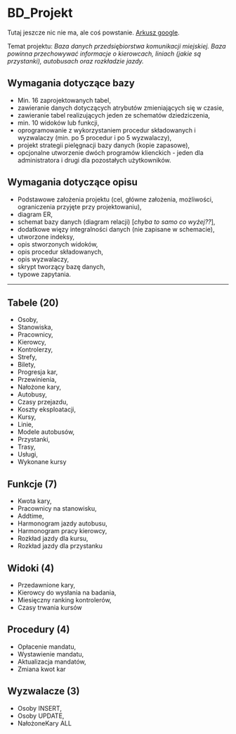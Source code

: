 # BD_Projekt
Tutaj jeszcze nic nie ma, ale coś powstanie.
[Arkusz google](https://docs.google.com/spreadsheets/d/1Jg0HyKWWY96D-6gPyGL3LQ-5d9hi8gJcSzA8RWQKls8/edit#gid=0).

Temat projektu: *Baza danych przedsiębiorstwa komunikacji miejskiej. Baza powinna przechowywać informacje o kierowcach, liniach (jakie są przystanki), autobusach oraz rozkładzie jazdy.*

## Wymagania dotyczące bazy
* Min. 16 zaprojektowanych tabel,
* zawieranie danych dotyczących atrybutów zmieniających się w czasie,
* zawieranie tabel realizujących jeden ze schematów dziedziczenia,
* min. 10 widoków lub funkcji,
* oprogramowanie z wykorzystaniem procedur składowanych i wyzwalaczy (min. po 5 procedur i po 5 wyzwalaczy),
* projekt strategii pielęgnacji bazy danych (kopie zapasowe),
* opcjonalne utworzenie dwóch programów klienckich - jeden dla administratora i drugi dla pozostałych użytkowników.

## Wymagania dotyczące opisu
* Podstawowe założenia projektu (cel, główne założenia, możliwości, ograniczenia przyjęte przy projektowaniu),
* diagram ER,
* schemat bazy danych (diagram relacji) [*chyba to samo co wyżej??*],
* dodatkowe więzy integralności danych (nie zapisane w schemacie),
* utworzone indeksy,
* opis stworzonych widoków,
* opis procedur składowanych,
* opis wyzwalaczy,
* skrypt tworzący bazę danych,
* typowe zapytania.

--------------------------------------

## Tabele (20)
* Osoby,
* Stanowiska,
* Pracownicy,
* Kierowcy,
* Kontrolerzy,
* Strefy,
* Bilety,
* Progresja kar,
* Przewinienia,
* Nałożone kary,
* Autobusy,
* Czasy przejazdu,
* Koszty eksploatacji,
* Kursy,
* Linie,
* Modele autobusów,
* Przystanki,
* Trasy,
* Usługi,
* Wykonane kursy

## Funkcje (7)
* Kwota kary,
* Pracownicy na stanowisku,
* Addtime,
* Harmonogram jazdy autobusu,
* Harmonogram pracy kierowcy,
* Rozkład jazdy dla kursu,
* Rozkład jazdy dla przystanku


## Widoki (4)
* Przedawnione kary,
* Kierowcy do wysłania na badania,
* Miesięczny ranking kontrolerów,
* Czasy trwania kursów

## Procedury (4)
* Opłacenie mandatu,
* Wystawienie mandatu,
* Aktualizacja mandatów,
* Zmiana kwot kar

## Wyzwalacze (3)
* Osoby INSERT,
* Osoby UPDATE,
* NałożoneKary ALL
